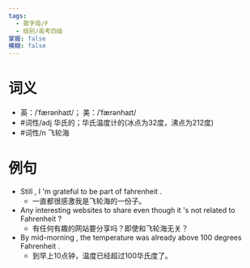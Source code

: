 ```yaml
---
tags:
  - 首字母/F
  - 级别/高考四级
掌握: false
模糊: false
---
```

# 词义
- 英：/ˈfærənhaɪt/； 美：/ˈfærənhaɪt/
- #词性/adj  华氏的；华氏温度计的(冰点为32度，沸点为212度)
- #词性/n  飞轮海
# 例句
- Still , I 'm grateful to be part of fahrenheit .
	- 一直都很感激我是飞轮海的一份子。
- Any interesting websites to share even though it 's not related to Fahrenheit ?
	- 有任何有趣的网站要分享吗？即使和飞轮海无关？
- By mid-morning , the temperature was already above 100 degrees Fahrenheit .
	- 到早上10点钟，温度已经超过100华氏度了。
